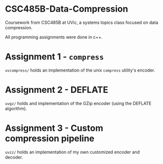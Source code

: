 # CSC485B-Data-Compression
Coursework from CSC485B at UVic, a systems topics class focused on data compression.

All programming assignments were done in c++.

# Assignment 1 - `compress`
`uvcompress/` holds an implementation of the unix `compress` utility's encoder. 

# Assignment 2 - DEFLATE
`uvgz/` holds and implementation of the GZip encoder (using the DEFLATE algorithm).

# Assignment 3 - Custom compression pipeline
`uvzz/` holds an implementation of my own customized encoder and decoder.